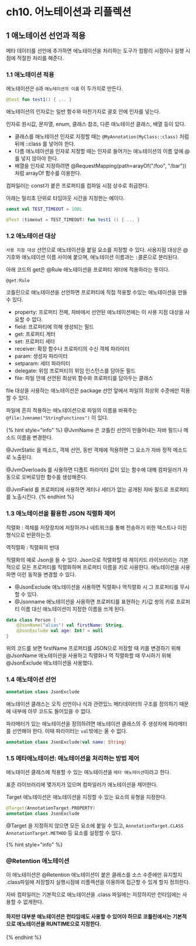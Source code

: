 # ch10. 어노테이션과 리플렉션

## 1 애노테이션 선언과 적용

메타 데이터를 선언에 추가하면 에노테이션을 처리하는 도구가 컴팡리 시점이나 실행 시점에 적절한 처리를 해준다.

### 1.1 애노테이션 적용

에노테이션은 `@`과 `애노테이션의 이름` 이 두가지로 만든다.

```kotlin
@test fun test1() { ... }
```

애노테이션의 인자로는 일반 함수와 마찬가지로 괄호 안에 인자를 넣는다.

인자로 원시값, 문자열, enum, 클래스 참조, 다른 애노테이션 클래스, 배열 등이 있다.

* 클래스를 애노테이션 인자로 지정할 때는 `@MyAnnotation(MyClass::class)` 처럼 뒤에 ::class 를 넣어야 한다.
* 다름 애노테아션을 인자로 지정할 때는 인자로 들어가는 애노테이션의 이름 앞에 @를 넣지 않아야 한다.
* 배열을 인자로 지정하려면 @RequestMapping\(path=arayOf\("/foo", "/bar"\)\) 처럼 arrayOf 함수를 이용한다.

컴파일러는 const가 붙은 프로퍼티를 컴파일 시점 상수로 취급한다.

아래는 밀리초 단위로 타임아웃 시간을 지정한는 예이다.

```kotlin
const val TEST_TIMEOUT = 100L

@Test (timeout = TEST_TIMEOUT) fun test1 () { ... }
```

### 1.2 애노테이션 대상

`사용 지점 대상` 선언으로 애노테이션을 붙일 요소를 지정할 수 있다. 사용지점 대상은 @ 기호와 애노테이션 이름 사이에 붙으며, 애노테이션 이름과는 `:`콜론으로 분리된다.

아래 코드의 get은 @Rule 애노테이션을 프로퍼티 게터에 적용하라는 뜻이다.

```text
@get:Rule
```

코틀린으로 애노테이션을 선언하면 프로퍼티에 직접 적용할 수있는 애노테이션을 만들 수 있다.

* property: 프로퍼티 전체, 자바에서 선언된 애노테이션에는 이 사용 지점 대상을 사요할 수 없다.
* field: 프로파티에 의해 생성되는 필드
* get: 프로퍼티 게터
* set: 프로퍼티 세터
* receiver: 확장 함수나 프로파티의 수신 객체 파라미터
* param: 생성자 파라미터
* setparam: 세터 파라미터
* delegate: 위임 프로퍼티의 위임 인스턴스를 담아둔 필드
* file: 파일 안에 선언된 최상위 함수와 프로퍼티를 담아두는 클래스

file 대상을 사용하는 애노테이션은 package 선언 앞에서 파일의 최상위 수준에만 적용할 수 있다.

파일에 흔히 적용하는 애노테이션으로 파일의 이름을 바꿔주는 `@file:Jvmname("StringFunctinos")` 이 있다.

{% hint style="info" %}
@JvmName 은 코틀린 선언이 만들어내는 자바 필드나 메소드 이름을 변경한다.

@JvmStatic 을 메소드, 객체 선언, 동반 객체에 적용하면 그 요소가 자바 정적 메소드로 노출된다.

@JvmOverloads 를 사용하면 디폴트 파라미터 값이 있는 함수에 대해 컴파일러가 자동으로 오버로딩한 함수를 생성해준다.

@JvmField 를 프로퍼티에 사용하면 게터나 세터가 없는 공개된 자바 필드로 프로퍼티를 노출시킨다.
{% endhint %}

### 1.3 애노테이션을 활용한 JSON 직렬화 제어

직렬화 : 객체를 저장장치에 저장하거나 네트워크를 통해 전송하기 위한 텍스트나 이진 형식으로 반환하는것.

역직렬화 : 직렬화의 반대

직렬화의 예로 Json을 들 수 있다. Json으로 직렬화할 때 제이키드 라이브러리는 기본적으로 모든 프로퍼티를 직렬화하며 프로퍼티 이름을 키로 사용한다. 애노테이션을 사용하면 이런 동작을 변경할 수 있다.

* @JsonExclude 애노테이션을 사용하면 직렬화나 역직렬화 시 그 프로퍼티를 무시할 수 있다.
* @Jsonname 애노테이션을 사용하면 프로퍼티를 표현하는 키/값 쌍의 키로 프로퍼티 이름 대신 애노테이션이 지정한 이름을 쓰게 된다.

```kotlin
data class Person {
    @JsonName("alias") val firstName: String,
    @JsonExclude val age: Int? = null
}
```

위의 코드를 보면 firstName 프로퍼티를 JSON으로 저장할 때 키를 변경하기 위해 @JsonName 애노테이션을 사용하고 직렬화나 역 직렬화할 때 무시하기 위해 @JsonExclude 애노테이션을 사용했다.

### 1.4 애노테이션 선언

```kotlin
annotation class JsonExclude
```

애노테이션 클래스는 오직 선언이나 식과 관련있느 메타데이터의 구조를 정의하기 때문에 내부에 아무 코드도 들어있을 수 없다.

파라메터가 있는 애노테이션을 정의하려면 애노테이션 클래스의 주 생성자에 파라메터를 선언해야 한다. 이때 파라미터는 `val`밖에는 올 수 없다.

```kotlin
annotation class JsonExclude(val name: String)
```

### 1.5 메타애노테이션: 애노테이션을 처리하는 방법 제어

애노테이션 클래스에 적용할 수 있는 애노테이션을 `메타 애노테이션`이라고 한다.

표준 라이브러리에 몇가지가 있으며 컴파일러가 애노테이션을 제어한다.

Target 애노테이션은 애노테이션을 지정할 수 있는 요소의 유형을 지정한다.

```kotlin
@Target(AnnotationTarget.PROPERTY)
annotation class JsonExclude
```

@Target 을 지정하지 않으면 모든 요소에 붙일 수 있고, `AnnotationTarget.CLASS` `AnnotationTarget.METHOD` 등 요소를 설정할 수 있다.

{% hint style="info" %}
### @Retention 애노테이션

이 애노테이션은 @Retention 애노테이션이 붙은 클래스를 소스 수준에만 유지할지 .class파일에 저장할지 실행시점에 리플렉션을 이용하여 접근할 수 있게 할지 정의한다.

자바 컴파일러는 기본적으로 애노테이션을 .class 파일에는 저장하지만 런타임에는 사용할 수 없게한다.

#### **하지만 대부분 애노테이션은 런타임에도 사용할 수 있어야 하므로 코틀린에서는 기본적으로 애노테이션을 RUNTIME으로 지정한다.**
{% endhint %}



